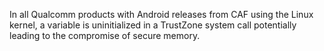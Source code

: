 In all Qualcomm products with Android releases from CAF using the Linux kernel, a variable is uninitialized in a TrustZone system call potentially leading to the compromise of secure memory.